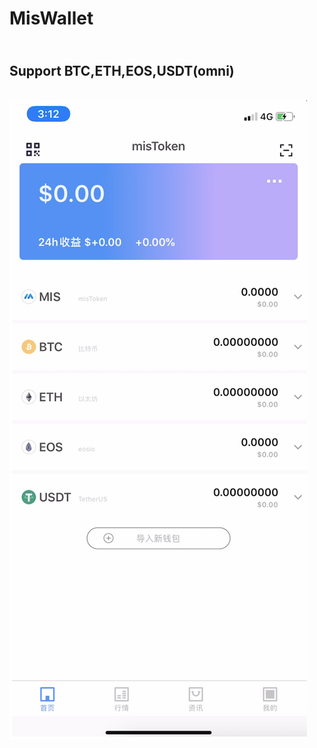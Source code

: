 MisWallet 
====  
\
Support BTC,ETH,EOS,USDT(omni)
------- 
\
![](https://github.com/ferrarif1/MisHDWallet/blob/main/01.png)
